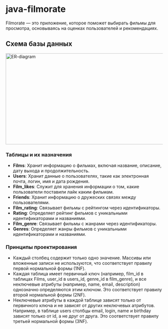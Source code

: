 # java-filmorate

Filmorate — это приложение, которое поможет выбирать фильмы для просмотра, основываясь на оценках пользователей и рекомендациях. 

## Схема базы данных

<img width="560" height="293" alt="ER-diagram" src="https://github.com/user-attachments/assets/2a41cb0c-daf3-4a8c-919c-8c34d006b3bc" />

### Таблицы и их назначения

- **Films**: Хранит информацию о фильмах, включая название, описание, дату выхода и продолжительность.
- **Users**: Хранит данные о пользователях, такие как электронная почта, логин, имя и дата рождения.
- **Film_likes**: Служит для хранения информации о том, какие пользователи поставили лайк каким фильмам.
- **Friends**: Хранит информацию о дружеских связях между пользователями.
- **Film_rating**: Связывает фильмы с рейтингом через идентификаторы.
- **Rating**: Определяет рейтинг фильмов с уникальными идентификаторами и названиями.
- **Film_genre**: Связывает фильмы с жанрами через идентификаторы.
- **Genres**: Определяет жанры фильмов с уникальными идентификаторами и названиями.


### Принципы проектирования

- Каждый столбец содержит только одно значение. Массивы или вложенные записи не используются, что соответствует правилу первой нормальной формы (1NF).
- Каждая таблица имеет первичный ключ (например, film_id в таблицах Films, user_id в users_id, genre_id в film_genre), и все неключевые атрибуты (например, name, email, description) однозначно определяются этим ключом. Это соответствует правилу второй нормальной формы (2NF).
- Неключевые атрибуты в каждой таблице зависят только от первичного ключа и не зависят от других неключевых атрибутов. Например, в таблице users столбцы email, login, name и birthday зависят только от id, а не друг от друга. Это соответствует правилу третьей нормальной формы (3NF).

